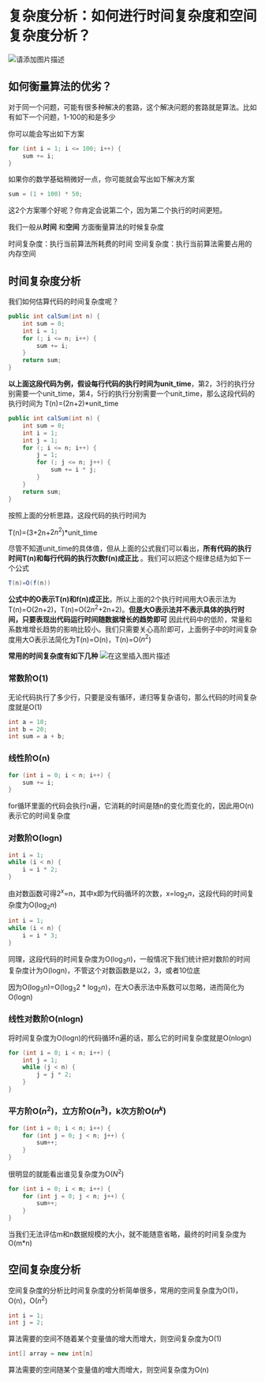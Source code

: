 # 复杂度分析：如何进行时间复杂度和空间复杂度分析？
![请添加图片描述](https://i-blog.csdnimg.cn/blog_migrate/304567b10eadd65d22461849da5aae10.jpeg)
## 如何衡量算法的优劣？
对于同一个问题，可能有很多种解决的套路，这个解决问题的套路就是算法。比如有如下一个问题，1-100的和是多少

你可以能会写出如下方案
```java
for (int i = 1; i <= 100; i++) {
    sum += i;
}
```

如果你的数学基础稍微好一点，你可能就会写出如下解决方案
```java
sum = (1 + 100) * 50;
```

这2个方案哪个好呢？你肯定会说第二个，因为第二个执行的时间更短。

我们一般从**时间** 和**空间** 方面衡量算法的时候复杂度

时间复杂度：执行当前算法所耗费的时间
空间复杂度：执行当前算法需要占用的内存空间

## 时间复杂度分析

我们如何估算代码的时间复杂度呢？

```java
public int calSum(int n) {
    int sum = 0;
    int i = 1;
    for (; i <= n; i++) {
        sum += i;
    }
    return sum;
}
```
**以上面这段代码为例，假设每行代码的执行时间为unit_time**，第2，3行的执行分别需要一个unit_time，第4，5行的执行分别需要一个unit_time，那么这段代码的执行时间为
T(n)=(2n+2)*unit_time

```java
public int calSum(int n) {
    int sum = 0;
    int i = 1;
    int j = 1;
    for (; i <= n; i++) {
        j = 1;
        for (; j <= n; j++) {
            sum += i * j;
        }
    }
    return sum;
}
```

按照上面的分析思路，这段代码的执行时间为

T(n)=(3+2n+$2n^2$)*unit_time

尽管不知道unit_time的具体值，但从上面的公式我们可以看出，**所有代码的执行时间T(n)和每行代码的执行次数f(n)成正比** 。我们可以把这个规律总结为如下一个公式

```java
T(n)=O(f(n))
```
**公式中的O表示T(n)和f(n)成正比**，所以上面的2个执行时间用大O表示法为T(n)=O(2n+2)，T(n)=O($2n^2$+2n+2)。**但是大O表示法并不表示具体的执行时间，只要表现出代码运行时间随数据增长的趋势即可** 因此代码中的低阶，常量和系数堆增长趋势的影响比较小。我们只需要关心高阶即可，上面例子中的时间复杂度用大O表示法简化为T(n)=O(n)，T(n)=O($n^2$)

**常用的时间复杂度有如下几种**
![在这里插入图片描述](https://i-blog.csdnimg.cn/blog_migrate/3839b3a1ad5f9422df304398915d3451.png)
### 常数阶O(1)

无论代码执行了多少行，只要是没有循环，递归等复杂语句，那么代码的时间复杂度就是O(1)
```java
int a = 10;
int b = 20;
int sum = a + b;
```

### 线性阶O(n)

```java
for (int i = 0; i < n; i++) {
    sum += i;
}
```
for循环里面的代码会执行n遍，它消耗的时间是随n的变化而变化的，因此用O(n)表示它的时间复杂度

### 对数阶O(logn)

```java
int i = 1;
while (i < n) {
    i = i * 2;
}
```
由对数函数可得$2^x$=n，其中x即为代码循环的次数，x=$\log_2 n$，这段代码的时间复杂度为O($\log_2 n$)

```java
int i = 1;
while (i < n) {
    i = i * 3;
}
```
同理，这段代码的时间复杂度为O($\log_3 n$)，一般情况下我们统计把对数阶的时间复杂度计为O(logn)，不管这个对数函数是以2，3，或者10位底

因为O($\log_3 n$)=O($\log_3 2$ * $\log_2 n$)，在大O表示法中系数可以忽略，进而简化为O(logn)


### 线性对数阶O(nlogn)

将时间复杂度为O(logn)的代码循环n遍的话，那么它的时间复杂度就是O(nlogn)

```java
for (int i = 0; i < n; i++) {
    int j = 1;
    while (j < n) {
        j = j * 2;
    }
}
```
### 平方阶O($n^2$)，立方阶O($n^3$)，k次方阶O($n^k$)
```java
for (int i = 0; i < n; i++) {
    for (int j = 0; j < n; j++) {
        sum++;
    }
}
```
很明显的就能看出谁见复杂度为O($N^2$)
```java
for (int i = 0; i < m; i++) {
    for (int j = 0; j < n; j++) {
        sum++;
    }
}
```
当我们无法评估m和n数据规模的大小，就不能随意省略，最终的时间复杂度为O(m*n)
## 空间复杂度分析

空间复杂度的分析比时间复杂度的分析简单很多，常用的空间复杂度为O(1)，O(n)，O($n^2$)


```java
int i = 1;
int j = 2;
```
算法需要的空间不随着某个变量值的增大而增大，则空间复杂度为O(1)

```java
int[] array = new int[n]
```
算法需要的空间随某个变量值的增大而增大，则空间复杂度为O(n)
